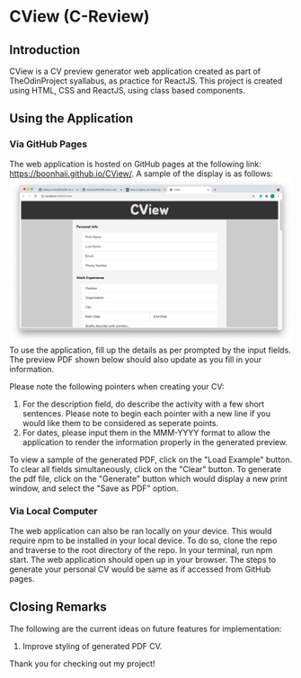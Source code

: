 # CView (C-Review)
## Introduction
CView is a CV preview generator web application created as part of TheOdinProject syallabus, as practice for ReactJS.
This project is created using HTML, CSS and ReactJS, using class based components.

## Using the Application
### Via GitHub Pages
The web application is hosted on GitHub pages at the following link: https://boonhaii.github.io/CView/.
A sample of the display is as follows: 
![Sample Display of CView](./assets/GUI.png)
To use the application, fill up the details as per prompted by the input fields. The preview PDF shown below should also update as you fill in your information.

Please note the following pointers when creating your CV:
1. For the description field, do describe the activity with a few short sentences. Please note to begin each pointer with a new line if you would like them to be considered as seperate points.
2. For dates, please input them in the MMM-YYYY format to allow the application to render the information properly in the generated preview.

To view a sample of the generated PDF, click on the "Load Example" button.
To clear all fields simultaneously, click on the "Clear" button.
To generate the pdf file, click on the "Generate" button which would display a new print window, and select the "Save as PDF" option.

### Via Local Computer
The web application can also be ran locally on your device. This would require npm to be installed in your local device.
To do so, clone the repo and traverse to the root directory of the repo. In your terminal, run npm start. The web application should open up in your browser.
The steps to generate your personal CV would be same as if accessed from GitHub pages.

## Closing Remarks
The following are the current ideas on future features for implementation:
1. Improve styling of generated PDF CV.

Thank you for checking out my project!
